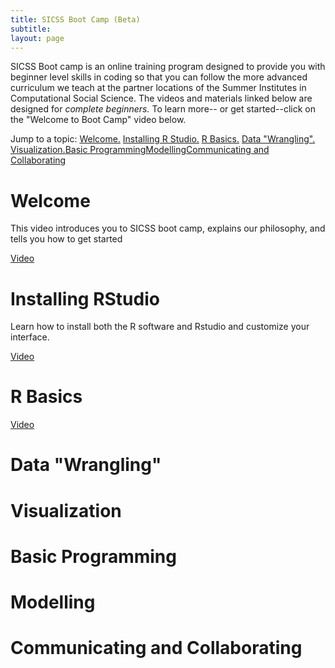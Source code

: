 ```yaml
---
title: SICSS Boot Camp (Beta)
subtitle: 
layout: page
---
```


SICSS Boot camp is an online training program designed to provide you with beginner level skills in coding so that you can follow the more advanced curriculum we teach at the partner locations of the Summer Institutes in Computational Social Science. The videos and materials linked below are designed for *complete beginners.* To learn more-- or get started--click on the "Welcome to Boot Camp" video below.

Jump to a topic: 
[Welcome.](#welcome) [Installing R Studio.](#install) [R Basics.](#basics) [Data "Wrangling".](#wrangling) [Visualization.](#visualization)[Basic Programming](#programming)[Modelling](#modelling)[Communicating and Collaborating](#communicate)

# Welcome <a name="welcome"></a>

This video introduces you to SICSS boot camp, explains our philosophy, and tells you how to get started


[Video](https://www.youtube.com/watch?v=QB5ypzhIMA8)


# Installing RStudio <a name="install"></a>

Learn how to install both the R software and Rstudio and customize your interface.


[Video](https://www.youtube.com/watch?v=ulIv0NiVTs4)



# R Basics <a name="basics"></a>

[Video](https://www.youtube.com/watch?v=vVcH_OvrLEM)

# Data "Wrangling"<a name="wrangling"></a>


# Visualization <a name="visualization"></a>


# Basic Programming <a name="programming"></a>

# Modelling <a name="modelling"></a>

# Communicating and Collaborating <a name="communicate"></a>
